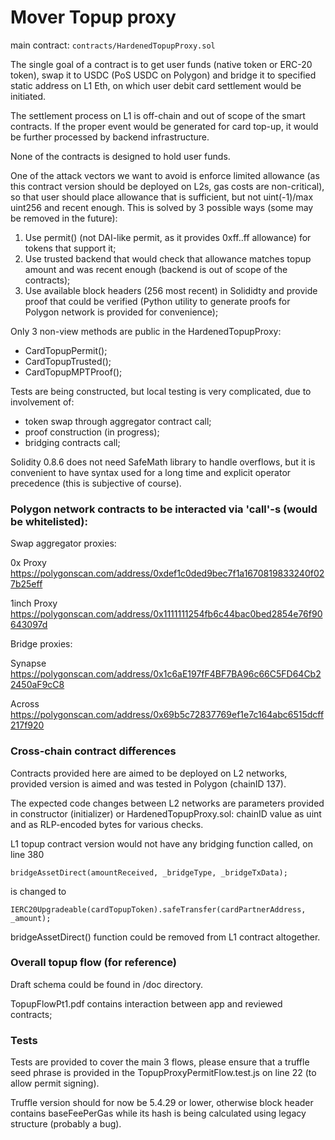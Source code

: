 Mover Topup proxy
=================

main contract: `contracts/HardenedTopupProxy.sol`

The single goal of a contract is to get user funds (native token or ERC-20 token),
swap it to USDC (PoS USDC on Polygon) and bridge it to specified static address on L1 Eth,
on which user debit card settlement would be initiated.

The settlement process on L1 is off-chain and out of scope of the smart contracts.
If the proper event would be generated for card top-up, it would be further processed
by backend infrastructure.

None of the contracts is designed to hold user funds.

One of the attack vectors we want to avoid is enforce limited allowance (as this contract
version should be deployed on L2s, gas costs are non-critical), so that user should
place allowance that is sufficient, but not uint(-1)/max uint256 and recent enough.
This is solved by 3 possible ways (some may be removed in the future):
1. Use permit() (not DAI-like permit, as it provides 0xff..ff allowance) for tokens that support it;
2. Use trusted backend that would check that allowance matches topup amount and was recent enough
   (backend is out of scope of the contracts);
3. Use available block headers (256 most recent) in Solididty and provide proof that could be
   verified (Python utility to generate proofs for Polygon network is provided for convenience);

Only 3 non-view methods are public in the HardenedTopupProxy:
- CardTopupPermit();
- CardTopupTrusted();
- CardTopupMPTProof();

Tests are being constructed, but local testing is very complicated, due to involvement of:
- token swap through aggregator contract call;
- proof construction (in progress);
- bridging contracts call;

Solidity 0.8.6 does not need SafeMath library to handle overflows, but it is convenient
to have syntax used for a long time and explicit operator precedence (this is subjective of course).


### Polygon network contracts to be interacted via 'call'-s (would be whitelisted):

Swap aggregator proxies:

0x Proxy
https://polygonscan.com/address/0xdef1c0ded9bec7f1a1670819833240f027b25eff

1inch Proxy
https://polygonscan.com/address/0x1111111254fb6c44bac0bed2854e76f90643097d

Bridge proxies:

Synapse
https://polygonscan.com/address/0x1c6aE197fF4BF7BA96c66C5FD64Cb22450aF9cC8

Across
https://polygonscan.com/address/0x69b5c72837769ef1e7c164abc6515dcff217f920


### Cross-chain contract differences

Contracts provided here are aimed to be deployed on L2 networks, provided version
is aimed and was tested in Polygon (chainID 137).

The expected code changes between L2 networks are parameters provided in
constructor (initializer) or HardenedTopupProxy.sol: chainID value as uint
and as RLP-encoded bytes for various checks.

L1 topup contract version would not have any bridging function called, on line 380

    bridgeAssetDirect(amountReceived, _bridgeType, _bridgeTxData);

is changed to

    IERC20Upgradeable(cardTopupToken).safeTransfer(cardPartnerAddress, _amount);

bridgeAssetDirect() function could be removed from L1 contract altogether.


### Overall topup flow (for reference)

Draft schema could be found in /doc directory.

TopupFlowPt1.pdf contains interaction between app and reviewed contracts;


### Tests

Tests are provided to cover the main 3 flows, please ensure that a truffle
seed phrase is provided in the TopupProxyPermitFlow.test.js on line 22
(to allow permit signing).

Truffle version should for now be 5.4.29 or lower, otherwise block header
contains baseFeePerGas while its hash is being calculated using legacy
structure (probably a bug).

